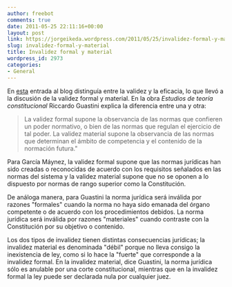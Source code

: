 ```yaml
---
author: freebot
comments: true
date: 2011-05-25 22:11:16+00:00
layout: post
link: https://jorgeikeda.wordpress.com/2011/05/25/invalidez-formal-y-material/
slug: invalidez-formal-y-material
title: Invalidez formal y material
wordpress_id: 2973
categories:
- General
---
```


En [esta](http://www.jorgeikeda.com/wordpress/?p=2511) entrada al blog distinguía entre la validez y la eficacia, lo que llevó a la discusión de la validez formal y material. En la obra _Estudios de teoría constitucional_ Riccardo Guastini explica la diferencia entre una y otra:




<blockquote>La validez formal supone la observancia de las normas que confieren un poder normativo, o bien de las normas que regulan el ejercicio de tal poder. La validez material supone la observancia de las normas que determinan el ámbito de competencia y el contenido de la normación futura."</blockquote>



Para García Máynez, la validez formal supone que las normas jurídicas han sido creadas o reconocidas de acuerdo con los requisitos señalados en las normas del sistema y la validez material supone que no se oponen a lo dispuesto por normas de rango superior como la Constitución.

De análoga manera, para Guastini la norma jurídica será inválida por razones "formales" cuando la norma no haya sido emanada del órgano competente o de acuerdo con los procedimientos debidos. La norma jurídica será inválida por razones "materiales" cuando contraste con la Constitución por su objetivo o contenido.

Los dos tipos de invalidez tienen distintas consecuencias jurídicas; la invalidez material es denominada "débil" porque no lleva consigo la inexistencia de ley, como si lo hace la "fuerte" que corresponde a la invalidez formal. En la invalidez material, dice Guastini, la norma jurídica sólo es anulable por una corte constitucional, mientras que en la invalidez formal la ley puede ser declarada nula por cualquier juez.





